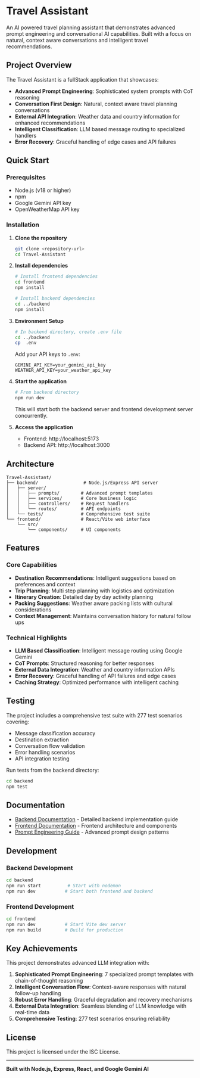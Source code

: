 # Travel Assistant

An AI powered travel planning assistant that demonstrates advanced prompt engineering and conversational AI capabilities. Built with a focus on natural, context aware conversations and intelligent travel recommendations.

## Project Overview

The Travel Assistant is a fullStack application that showcases:

- **Advanced Prompt Engineering**: Sophisticated system prompts with CoT reasoning
- **Conversation First Design**: Natural, context aware travel planning conversations
- **External API Integration**: Weather data and country information for enhanced recommendations
- **Intelligent Classification**: LLM based message routing to specialized handlers
- **Error Recovery**: Graceful handling of edge cases and API failures

## Quick Start

### Prerequisites
- Node.js (v18 or higher)
- npm
- Google Gemini API key
- OpenWeatherMap API key

### Installation

1. **Clone the repository**
   ```bash
   git clone <repository-url>
   cd Travel-Assistant
   ```

2. **Install dependencies**
   ```bash
   # Install frontend dependencies
   cd frontend
   npm install

   # Install backend dependencies
   cd ../backend
   npm install
   ```

3. **Environment Setup**
   ```bash
   # In backend directory, create .env file
   cd ../backend
   cp  .env
   ```
   
   Add your API keys to `.env`:
   ```
   GEMINI_API_KEY=your_gemini_api_key
   WEATHER_API_KEY=your_weather_api_key
   ```

4. **Start the application**
   ```bash
   # From backend directory
   npm run dev
   ```
   
   This will start both the backend server and frontend development server concurrently.

5. **Access the application**
   - Frontend: http://localhost:5173
   - Backend API: http://localhost:3000

## Architecture

```
Travel-Assistant/
├── backend/                 # Node.js/Express API server
│   ├── server/
│   │   ├── prompts/        # Advanced prompt templates
│   │   ├── services/       # Core business logic
│   │   ├── controllers/    # Request handlers
│   │   └── routes/         # API endpoints
│   └── tests/              # Comprehensive test suite
└── frontend/               # React/Vite web interface
    └── src/
        └── components/     # UI components
```

## Features

### Core Capabilities
- **Destination Recommendations**: Intelligent suggestions based on preferences and context
- **Trip Planning**: Multi step planning with logistics and optimization
- **Itinerary Creation**: Detailed day by day activity planning
- **Packing Suggestions**: Weather aware packing lists with cultural considerations
- **Context Management**: Maintains conversation history for natural follow ups

### Technical Highlights
- **LLM Based Classification**: Intelligent message routing using Google Gemini
- **CoT Prompts**: Structured reasoning for better responses
- **External Data Integration**: Weather and country information APIs
- **Error Recovery**: Graceful handling of API failures and edge cases
- **Caching Strategy**: Optimized performance with intelligent caching

## Testing

The project includes a comprehensive test suite with 277 test scenarios covering:

- Message classification accuracy
- Destination extraction
- Conversation flow validation
- Error handling scenarios
- API integration testing

Run tests from the backend directory:
```bash
cd backend
npm test
```

## Documentation

- [Backend Documentation](./backend/README.md) - Detailed backend implementation guide
- [Frontend Documentation](./frontend/README.md) - Frontend architecture and components
- [Prompt Engineering Guide](./backend/server/prompts/README.md) - Advanced prompt design patterns

## Development

### Backend Development
```bash
cd backend
npm run start          # Start with nodemon
npm run dev           # Start both frontend and backend
```

### Frontend Development
```bash
cd frontend
npm run dev           # Start Vite dev server
npm run build         # Build for production
```

## Key Achievements

This project demonstrates advanced LLM integration with:

1. **Sophisticated Prompt Engineering**: 7 specialized prompt templates with chain-of-thought reasoning
2. **Intelligent Conversation Flow**: Context-aware responses with natural follow-up handling
3. **Robust Error Handling**: Graceful degradation and recovery mechanisms
4. **External Data Integration**: Seamless blending of LLM knowledge with real-time data
5. **Comprehensive Testing**: 277 test scenarios ensuring reliability

## License

This project is licensed under the ISC License.

---

**Built with Node.js, Express, React, and Google Gemini AI**
